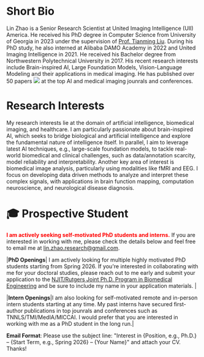 

# Short Bio

Lin Zhao is a Senior Research Scientist at United Imaging Intelligence (UII) America. He received his PhD degree in Computer Science from University of Georgia in 2023 under the supervision of [Prof. Tianming Liu](https://cobweb.cs.uga.edu/~tliu/). During his PhD study, he also interned at Alibaba DAMO Academy in 2022 and United Imaging Intelligence in 2021. He received his Bachelor degree from Northwestern Polytechnical University in 2017. His recent research interests include Brain-inspired AI, Large Foundation Models, Vision-Language Modeling and their applications in medical imaging. He has published over 50 papers <a href='https://scholar.google.com/citations?user=RxG1Wj8AAAAJ'><img src="https://img.shields.io/endpoint?logo=Google%20Scholar&url=https%3A%2F%2Fcdn.jsdelivr.net%2Fgh%2FRayeRen%2Frayeren.github.io@google-scholar-stats%2Fgs_data_shieldsio.json&labelColor=f6f6f6&color=9cf&style=flat&label=citations"></a> at the top AI and medical imaging jounrals and conferences. 


# Research Interests

My research interests lie at the domain of artificial intelligence, biomedical imaging, and healthcare. I am particularly passionate about brain-inspired AI, which seeks to bridge biological and artificial intelligence and explore the fundamental nature of intelligence itself. In parallel, I aim to leverage latest AI techniques, e.g., large-scale foundation models, to tackle real-world biomedical and clinical challenges, such as data/annotation scarcity, model reliability and interpretability. Another key area of interest is biomedical image analysis, particularly using modalities like fMRI and EEG. I focus on developing data driven methods to analyze and interpret these complex signals, with applications in brain function mapping, computation neuroscience, and neurological disease diagnosis.


# 🎓 Prospective Student
<span style="color: red;"> **I am actively seeking self-motivated PhD students and interns.**</span> If you are interested in working with me, please check the details below and feel free to email me at [lin.zhao.research@gmail.com](mailto:lin.zhao.research@gmail.com).

|**PhD Openings**| I am actively looking for multiple highly motivated PhD students starting from Spring 2026. If you're interested in collaborating with me for your doctoral studies, please reach out to me early and submit your application to the [NJIT/Rutgers Joint Ph.D. Program in Biomedical Engineering](https://biomedical.njit.edu/academics/graduate/doctoral.php) and be sure to include my name in your application materials. |

|**Intern Openings**|I am also looking for self-motivated remote and in-person intern students starting at any time. My past interns have secured first-author publications in top jounrals and conferences such as TNNLS/TMI/MedIA/MICCAI. I would prefer that you are interested in working with me as a PhD student in the long run.|

**Email Format**: Please use the subject line: "Interest in {Position, e.g., Ph.D.} – {Start Term, e.g., Spring 2026} – {Your Name}" and attach your CV. Thanks!
